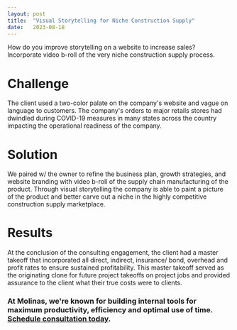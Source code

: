 ```yaml
---
layout: post
title:  "Visual Storytelling for Niche Construction Supply"
date:   2023-08-18
---
```


<p class="intro"><span class="dropcap">H</span>ow do you improve storytelling on a website to increase sales? Incorporate video b-roll of the very niche construction supply process.</p>

# Challenge
The client used a two-color palate on the company's website and vague on language to customers. The company's orders to major retails stores had dwindled during COVID-19 measures in many states across the country impacting the operational readiness of the company. 

# Solution
We paired w/ the owner to refine the business plan, growth strategies, and website branding with video b-roll of the supply chain manufacturing of the product. Through visual storytelling the company is able to paint a picture of the product and better carve out a niche in the highly competitive construction supply marketplace.

# Results
At the conclusion of the consulting engagement, the client had a master takeoff that incorporated all direct, indirect, insurance/ bond, overhead and profit rates to ensure sustained profitability. This master takeoff served as the originating clone for future project takeoffs on project jobs and provided assurance to the client what their true costs were to clients.

### At Molinas, we're known for building internal tools for maximum productivity, efficiency and optimal use of time. [Schedule consultation today](/contact).
